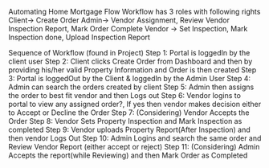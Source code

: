 Automating Home Mortgage Flow
Workflow has 3 roles with following rights
Client-> Create Order
Admin-> Vendor Assignment, Review Vendor Inspection Report, Mark Order Complete
Vendor -> Set Inspection, Mark Inspection done, Upload Inspection Report

Sequence of Workflow (found in Project)
Step 1: Portal is loggedIn by the client user
Step 2: Client clicks Create Order from Dashboard and then by providing his/her valid Property Information and Order is then created
Step 3: Portal is loggedOut by the Client & loggedIn by the Admin User
Step 4: Admin can search the orders created by client
Step 5: Admin then assigns the order to best fit vendor and then Logs out
Step 6: Vendor logins to portal to view any assigned order?, If yes then vendor makes decision either to Accept or Decline the Order
Step 7: (Considering) Vendor Accepts the Order
Step 8: Vendor Sets Property Inspection and Mark Inspection as completed
Step 9: Vendor uploads Property Report(After Inspection) and then vendor Logs Out
Step 10: Admin Logins and search the same order and Review Vendor Report (either accept or reject)
Step 11: (Considering) Admin Accepts the report(while Reviewing) and then Mark Order as Completed

